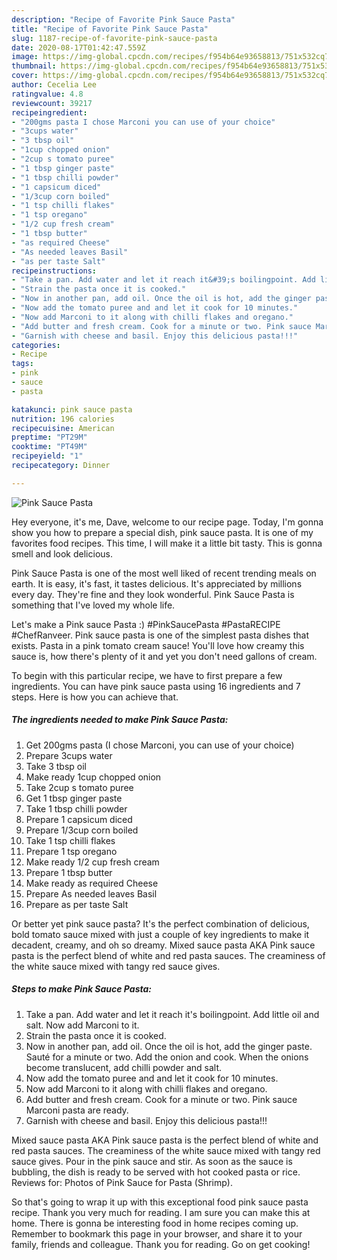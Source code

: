 ```yaml
---
description: "Recipe of Favorite Pink Sauce Pasta"
title: "Recipe of Favorite Pink Sauce Pasta"
slug: 1187-recipe-of-favorite-pink-sauce-pasta
date: 2020-08-17T01:42:47.559Z
image: https://img-global.cpcdn.com/recipes/f954b64e93658813/751x532cq70/pink-sauce-pasta-recipe-main-photo.jpg
thumbnail: https://img-global.cpcdn.com/recipes/f954b64e93658813/751x532cq70/pink-sauce-pasta-recipe-main-photo.jpg
cover: https://img-global.cpcdn.com/recipes/f954b64e93658813/751x532cq70/pink-sauce-pasta-recipe-main-photo.jpg
author: Cecelia Lee
ratingvalue: 4.8
reviewcount: 39217
recipeingredient:
- "200gms pasta I chose Marconi you can use of your choice"
- "3cups water"
- "3 tbsp oil"
- "1cup chopped onion"
- "2cup s tomato puree"
- "1 tbsp ginger paste"
- "1 tbsp chilli powder"
- "1 capsicum diced"
- "1/3cup corn boiled"
- "1 tsp chilli flakes"
- "1 tsp oregano"
- "1/2 cup fresh cream"
- "1 tbsp butter"
- "as required Cheese"
- "As needed leaves Basil"
- "as per taste Salt"
recipeinstructions:
- "Take a pan. Add water and let it reach it&#39;s boilingpoint. Add little oil and salt. Now add Marconi to it."
- "Strain the pasta once it is cooked."
- "Now in another pan, add oil. Once the oil is hot, add the ginger paste. Sauté for a minute or two. Add the onion and cook. When the onions become translucent, add chilli powder and salt."
- "Now add the tomato puree and and let it cook for 10 minutes."
- "Now add Marconi to it along with chilli flakes and oregano."
- "Add butter and fresh cream. Cook for a minute or two. Pink sauce Marconi pasta are ready."
- "Garnish with cheese and basil. Enjoy this delicious pasta!!!"
categories:
- Recipe
tags:
- pink
- sauce
- pasta

katakunci: pink sauce pasta 
nutrition: 196 calories
recipecuisine: American
preptime: "PT29M"
cooktime: "PT49M"
recipeyield: "1"
recipecategory: Dinner

---
```



![Pink Sauce Pasta](https://img-global.cpcdn.com/recipes/f954b64e93658813/751x532cq70/pink-sauce-pasta-recipe-main-photo.jpg)

Hey everyone, it's me, Dave, welcome to our recipe page. Today, I'm gonna show you how to prepare a special dish, pink sauce pasta. It is one of my favorites food recipes. This time, I will make it a little bit tasty. This is gonna smell and look delicious.

Pink Sauce Pasta is one of the most well liked of recent trending meals on earth. It is easy, it's fast, it tastes delicious. It's appreciated by millions every day. They're fine and they look wonderful. Pink Sauce Pasta is something that I've loved my whole life.

Let&#39;s make a Pink sauce Pasta :) #PinkSaucePasta #PastaRECIPE #ChefRanveer. Pink sauce pasta is one of the simplest pasta dishes that exists. Pasta in a pink tomato cream sauce! You&#39;ll love how creamy this sauce is, how there&#39;s plenty of it and yet you don&#39;t need gallons of cream.


To begin with this particular recipe, we have to first prepare a few ingredients. You can have pink sauce pasta using 16 ingredients and 7 steps. Here is how you can achieve that.

<!--inarticleads1-->

##### The ingredients needed to make Pink Sauce Pasta:

1. Get 200gms pasta (I chose Marconi, you can use of your choice)
1. Prepare 3cups water
1. Take 3 tbsp oil
1. Make ready 1cup chopped onion
1. Take 2cup s tomato puree
1. Get 1 tbsp ginger paste
1. Take 1 tbsp chilli powder
1. Prepare 1 capsicum diced
1. Prepare 1/3cup corn boiled
1. Take 1 tsp chilli flakes
1. Prepare 1 tsp oregano
1. Make ready 1/2 cup fresh cream
1. Prepare 1 tbsp butter
1. Make ready as required Cheese
1. Prepare As needed leaves Basil
1. Prepare as per taste Salt


Or better yet pink sauce pasta? It&#39;s the perfect combination of delicious, bold tomato sauce mixed with just a couple of key ingredients to make it decadent, creamy, and oh so dreamy. Mixed sauce pasta AKA Pink sauce pasta is the perfect blend of white and red pasta sauces. The creaminess of the white sauce mixed with tangy red sauce gives. 

<!--inarticleads2-->

##### Steps to make Pink Sauce Pasta:

1. Take a pan. Add water and let it reach it&#39;s boilingpoint. Add little oil and salt. Now add Marconi to it.
1. Strain the pasta once it is cooked.
1. Now in another pan, add oil. Once the oil is hot, add the ginger paste. Sauté for a minute or two. Add the onion and cook. When the onions become translucent, add chilli powder and salt.
1. Now add the tomato puree and and let it cook for 10 minutes.
1. Now add Marconi to it along with chilli flakes and oregano.
1. Add butter and fresh cream. Cook for a minute or two. Pink sauce Marconi pasta are ready.
1. Garnish with cheese and basil. Enjoy this delicious pasta!!!


Mixed sauce pasta AKA Pink sauce pasta is the perfect blend of white and red pasta sauces. The creaminess of the white sauce mixed with tangy red sauce gives. Pour in the pink sauce and stir. As soon as the sauce is bubbling, the dish is ready to be served with hot cooked pasta or rice. Reviews for: Photos of Pink Sauce for Pasta (Shrimp). 

So that's going to wrap it up with this exceptional food pink sauce pasta recipe. Thank you very much for reading. I am sure you can make this at home. There is gonna be interesting food in home recipes coming up. Remember to bookmark this page in your browser, and share it to your family, friends and colleague. Thank you for reading. Go on get cooking!
